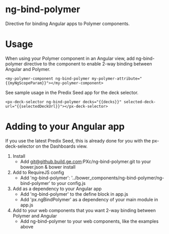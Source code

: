 # ng-bind-polymer
Directive for binding Angular apps to Polymer components.

# Usage
When using your Polymer component in an Angular view, add ng-bind-polymer directive to the component to enable 2-way binding between Angular and Polymer.

	<my-polymer-component ng-bind-polymer my-polymer-attribute="{{myNgScopeParam}}"></my-polymer-component>

See sample usage in the Predix Seed app for the deck selector.
	
	<px-deck-selector ng-bind-polymer decks="{{decks}}" selected-deck-url="{{selectedDeckUrl}}"></px-deck-selector>

# Adding to your Angular app

If you use the latest Predix Seed, this is already done for you with the px-deck-selector on the Dashboards view.

1. Install
	- Add git@github.build.ge.com:PXc/ng-bind-polymer.git to your bower.json & bower install
2. Add to RequireJS config
	- Add 'ng-bind-polymer': '../bower_components/ng-bind-polymer/ng-bind-polymer' to your config.js
3. Add as a dependency to your Angular app
    - Add 'ng-bind-polymer' to the define block in app.js
    - Add 'px.ngBindPolymer' as a dependency of your main module in app.js
4. Add to your web components that you want 2-way binding between Polymer and Angular
	- Add ng-bind-polymer to your web components, like the examples above



